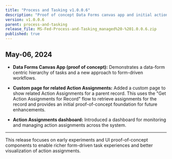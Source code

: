 ```yaml
---
title: "Process and Tasking v1.0.0.6"
description: "Proof of concept Data Forms canvas app and initial action assignment custom pages and dashboards."
version: v1.0.0.6
parent: process-and-tasking
release_file: MS-Fed-Process-and-Tasking_managed%20-%201.0.0.6.zip
published: true
---
```


## May-06, 2024

- **Data Forms Canvas App (proof of concept):** Demonstrates a data-form centric hierarchy of tasks and a new approach to form-driven workflows.

- **Custom page for related Action Assignments:** Added a custom page to show related Action Assignments for a parent record. This uses the "Get Action Assignments for Record" flow to retrieve assignments for the record and provides an initial proof-of-concept foundation for future enhancements.

- **Action Assignments dashboard:** Introduced a dashboard for monitoring and managing action assignments across the system.

---

This release focuses on early experiments and UI proof-of-concept components to enable richer form-driven task experiences and better visualization of action assignments.
